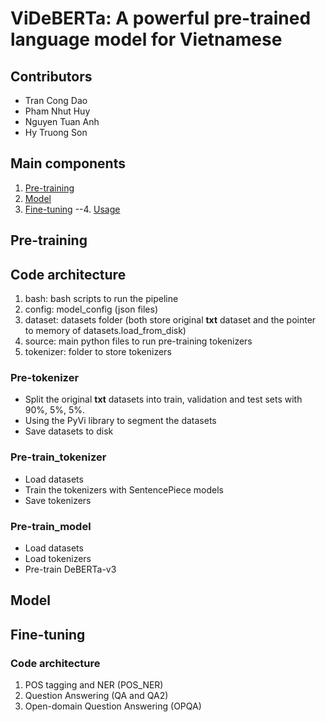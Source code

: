 # ViDeBERTa: A powerful pre-trained language model for Vietnamese

## Contributors
* Tran Cong Dao
* Pham Nhut Huy
* Nguyen Tuan Anh
* Hy Truong Son
## Main components
1. [Pre-training](#pretraining)
2. [Model](#videberta)
3. [Fine-tuning](#finetuning)
--4. [Usage](#vncorenlp)

## <a name="pretraining"></a> Pre-training
## Code architecture
1. bash: bash scripts to run the pipeline
2. config: model_config (json files)
3. dataset: datasets folder (both store original **txt** dataset and the pointer to memory of datasets.load_from_disk)
4. source: main python files to run pre-training tokenizers
5. tokenizer: folder to store tokenizers
### Pre-tokenizer
- Split the original **txt** datasets into train, validation and test sets with 90%, 5%, 5%.
- Using the PyVi library to segment the datasets
- Save datasets to disk
### Pre-train_tokenizer
- Load datasets
- Train the tokenizers with SentencePiece models
- Save tokenizers 
### Pre-train_model
- Load datasets
- Load tokenizers
- Pre-train DeBERTa-v3
## <a name="videberta"></a> Model
## <a name="finetuning"></a> Fine-tuning
### Code architecture
1. POS tagging and NER (POS_NER)
2. Question Answering (QA and QA2)
3. Open-domain Question Answering (OPQA)
